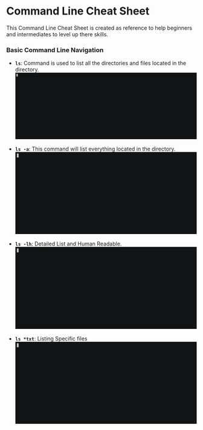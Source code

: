 # Command Line Cheat Sheet
This Command Line Cheat Sheet is created as reference to help beginners and intermediates to level up there skills.

### Basic Command Line Navigation
- **`ls`**: Command is used to list all the directories and files located in the directory.
![LS](gifs/ls.gif)

- **`ls -a`**: This command will list everything located in the directory.
![LS](gifs/ls-1.gif)

- **`ls -lh`**: Detailed List and Human Readable.
![LS](gifs/ls-3.gif)

- **`ls *txt`**: Listing Specific files
![LS](gifs/ls-4.gif)